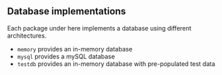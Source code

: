 ## Database implementations

Each package under here implements a database using different architectures.

- `memory` provides an in-memory database
- `mysql` provides a mySQL database
- `testdb` provides an in-memory database with pre-populated test data
